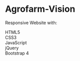 # Agrofarm-Vision
Responsive Website with:

HTML5 <br>
CSS3 <br>
JavaScript <br>
jQuery <br>
Bootstrap 4 <br>
